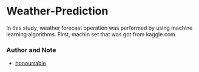 # Weather-Prediction

In this study, weather forecast operation was performed by using machine learning algorithms. First, machin set that was got from kaggle.com 

### Author and Note
- [honourrable](https://github.com/honourrable)
